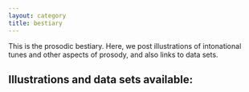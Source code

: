 ```yaml
---
layout: category
title: bestiary
---
```


<p class="message">
This is the prosodic bestiary. Here, we post illustrations of intonational tunes and other aspects of prosody, and also links to data sets.
</p>



## Illustrations and data sets available: